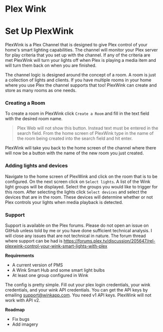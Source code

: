 # Plex Wink

# Set Up PlexWink

PlexWink is a Plex Channel that is designed to give Plex control of your home's smart lighting capabilities. The channel will monitor your Plex server for play criteria that you set up with the channel. If any of the criteria are met PlexWink will turn your lights off when Plex is playing a media item and will turn them back on when you are finished.

The channel logic is designed around the concept of a room. A room is just a collection of lights and clients. If you have multiple rooms in your home where you use Plex the channel supports that too! PlexWink can create and store as many rooms as one needs.

### Creating a Room

To create a room in PlexWink click `Create a Room` and fill in the text field with the desired room name.

> Plex Web will not show this button. Instead text must be entered in the search field. From the home screen of PlexWink type in the name of the room being created into the search field and hit enter.

PlexWink will take you back to the home screen of the channel where there will now be a button with the name of the new room you just created.

### Adding lights and devices

Navigate to the home screen of PlexWink and click on the room that is to be configured. On the next screen click on `Select lights`. A list of the Wink light groups will be displayed. Select the groups you would like to trigger for this room. After selecting the lights click `Select devices` and select the devices that are in the room. These devices will determine whether or not Plex controls your lights when media playback is detected.

### Support

Support is available on the Plex forums. Please do not open an issue on GitHub unless told by me or you have done sufficient technical analysis. I will close any issues that are not technical in nature. The forum thread where support can be had is https://forums.plex.tv/discussion/205647/rel-plexwink-control-your-wink-smart-lights-with-plex

**Requirements**
* A current version of PMS
* A Wink Smart Hub and some smart light bulbs
* At least one group configured in Wink

The config is pretty simple. Fill out your plex login credentials, your wink credentials, and your wink API credentials. You can get the API keys by emailing support@winkapp.com. You need v1 API keys. PlexWink will not work with API v2.

**Roadmap**
* Fix bugs
* Add imagery
